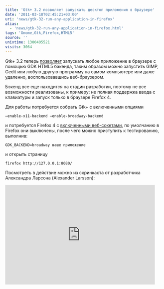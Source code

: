 ```yaml
---
title: 'Gtk+ 3.2 позволяет запускать десктоп приложения в браузере'
date: '2011-03-18T02:45:21+03:00'
uri: 'news/gtk-32-run-any-application-in-firefox'
alias: 
  - 'news/gtk-32-run-any-application-in-firefox.html'
tags: 'Gnome,Gtk,Firefox,HTML5'
source: ''
unixtime: 1300405521
visits: 3064
---
```

Gtk+ 3.2 теперь [позволяет](http://blogs.gnome.org/alexl/2011/03/15/gtk-html-backend-update/) запускать любое приложение в браузере с помощью GDK HTML5 бэкенда, таким образом можно запустить GIMP, Gedit или любую другую программу на самом компьютере или даже удаленно, воспользовавшись веб-браузером.

Бэкенд все еще находится на стадии разработки, поэтому не все возможности реализованы, к примеру: не полная поддержка ввода с клавиатуры и запуск только в браузере Firefox 4.

Для работы потребуется собрать Gtk+ с включенными опциями

```
–enable-x11-backend –enable-broadway-backend 
```

и потребуется Firefox 4 с [включенными веб-сокетами](http://techdows.com/2010/12/turn-on-websockets-in-firefox-4.html), по умолчанию в Firefox они выключены, после чего можно приступить к тестированию, выполнив:

```
GDK_BACKEND=broadway ваше приложение 
```

и открыть страницу

```
firefox http://127.0.0.1:8080/ 
```

Посмотреть в действие можно из скринкаста от разработчика Александра Ларсона (Alexander Larsson):

<iframe src="http://player.vimeo.com/video/21062117" width="480" height="320" frameborder="0"></iframe>
